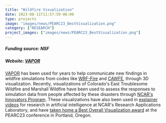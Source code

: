 ```yaml
---
title: "Wildfire Visualization"
date: 2023-08-11T11:57:59-06:00
type: projects
image: "images/news/PEARC23_BestVisualization.png"
category: ["RESEARCH"]
project_images: ["images/news/PEARC23_BestVisualization.png"]
---
```


##### Funding source: NSF
##### Website: [VAPOR](https://www.vapor.ucar.edu/)

[VAPOR](https://www.vapor.ucar.edu/) has been used for years to help communicate new findings in wildfire simulations from codes like [WRF-Fire](https://ral.ucar.edu/model/wrf-fire-wildland-fire-modeling) and [CAWFE](https://www2.mmm.ucar.edu/people/coen/files/newpage_c.html), through 3D visualization.  Recently, visualizations of Colorado's East Troublesome Wildfire and Marshall Wildfire have been used to assess the responses to simulation data from people affected by these disasters through [NCAR's Innovators Program](https://edec.ucar.edu/university-partnerships/innovators).  These visualizations have also been used in [explainer videos](https://youtu.be/yXX0UNa2XZU) for research in artificial intelligence at NCAR's Research Applications Laboratory, and have [taken home a Best Overall Visualization award](https://youtu.be/Km5xs-KPfeI) at the PEARC23 conference in Portland, Oregon.
